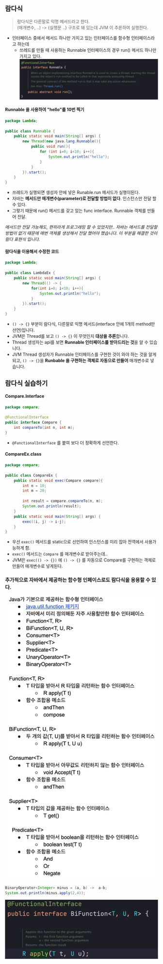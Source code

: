 ## 람다식
> 람다식은 다른말로 익명 메서드라고 한다.  
> (매개변수, ..) -> {실행문 ..} 구조로 돼 있는데 JVM 이 추론하여 실행한다.

* 인터페이스 중에서 메서드 하나만 가지고 있는 인터페이스를 함수형 인터페이스라고 하는데
  * 쓰레드를 만들 때 사용하는 Runnable 인터페이스의 경우 run() 메서드 하나만 가지고 있다.
    <img src="../../img/Functional-Interface.png">

#### Runnable 을 사용하여 "hello"를 10번 찍기
```java
package Lambda;

public class Runnable {
    public static void main(String[] args) {
        new Thread(new java.lang.Runnable(){
            public void run(){
                for (int i=0; i<10; i++){
                    System.out.println("hello");
                }
            }
        }).start();
    }
}
```
* 쓰레드가 실행되면 생성자 안에 넣은 Runable.run 메서드가 실행이된다.
* 자바는 **메서드만 매개변수(parameter)로 전달할 방법이 없다**. 인스턴스만 전달 할 수 있다.
* 그렇기 때문에 run() 메서드를 갖고 있는 func interface. Runnable 객체를 만들어 전달.

*메서드만 전달 가능해도, 편히라게 프로그래밍 할 수 있었지만.. 자바는 메서드를 전달할 방법이 없기 때문에 매번 객체를 생성해서 전달 했어야 했습니다. 이 부분을 해결한 것이 람다 표현식 입니다.*

#### 람다식을 이용해서 수정한 코드

```java
package Lambda;

public class LambdaEx {
    public static void main(String[] args) {
        new Thread(() -> {
            for(int i=0; i<10; i++){
                System.out.println("hello");
            }
        }).start();
    }
}
```

* `() -> {}` 부분이 람다식, 다른말로 익명 메서드(interface 안에 1개의 method만 선언)입니다.
* JVM은 Thread를 보고 `() -> {}` 이 무엇인지 **대상을 추론**합니다.
* Thread 생성자는 api를 보면 **Runnable 인터페이스를 받아드리는 것**을 알 수 있습니다.
* JVM Thread 생성자가 Runnable 인터페이스를 구현한 것이 와야 하는 것을 알게되고, `() -> {}`을 **Runbable 을 구현하는 객체로 자동으로 만들어** 매개변수로 넣습니다.

## 람다식 실습하기

#### Compare.Interface
```java
package compare;

@FunctionalInterface
public interface Compare {
    int compareTo(int n, int m);
}
```
* `@FunctionalInterface` 를 붙여 보다 더 정확하게 선언한다.

#### CompareEx.class
```java
package compare;

public class CompareEx {
    public static void exec(Compare compare){
        int n = 10;
        int m = 20;

        int result = compare.compareTo(n, m);
        System.out.println(result);
    }
    public static void main(String[] args) {
        exec((i, j) -> i-j);
    }
}
```

* 우선 `exec()` 메서드를 static으로 선언하여 인스턴스를 미리 잡아 전역에서 사용가능하게 함.
* `exec()` 메서드는 `Compare` 를 매개변수로 받아주는데..
* JVM은 `exec(() -> {})` 에 `() -> {}` 를 자동으로 Compare를 구현하는 객체로 만들어 매개변수로 넣게된다.

### 추가적으로 자바에서 제공하는 함수형 인페이스로도 람다식을 응용할 수 있다.
<img src="../../img/java-default-functional-interface.png" width="650px">

```java
BinaryOperator<Integer> minus = (a, b) ->  a-b;
System.out.println(minus.apply(2,4));
```

<img src="../../img/BiFunction-apply-ab-method.png">